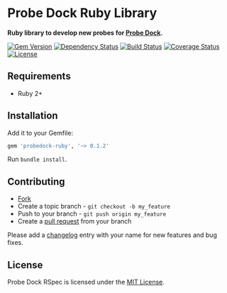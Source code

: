 # Probe Dock Ruby Library

**Ruby library to develop new probes for [Probe Dock](https://github.com/probedock/probedock).**

[![Gem Version](https://badge.fury.io/rb/probedock-ruby.svg)](http://badge.fury.io/rb/probedock-ruby)
[![Dependency Status](https://gemnasium.com/probedock/probedock-ruby.svg)](https://gemnasium.com/probedock/probedock-ruby)
[![Build Status](https://secure.travis-ci.org/probedock/probedock-ruby.svg)](http://travis-ci.org/probedock/probedock-ruby)
[![Coverage Status](https://coveralls.io/repos/probedock/probedock-ruby/badge.svg)](https://coveralls.io/r/probedock/probedock-ruby?branch=master)
[![License](https://img.shields.io/github/license/probedock/probedock-ruby.svg)](LICENSE.txt)

## Requirements

* Ruby 2+

## Installation

Add it to your Gemfile:

```rb
gem 'probedock-ruby', '~> 0.1.2'
```

Run `bundle install`.

## Contributing

* [Fork](https://help.github.com/articles/fork-a-repo)
* Create a topic branch - `git checkout -b my_feature`
* Push to your branch - `git push origin my_feature`
* Create a [pull request](http://help.github.com/pull-requests/) from your branch

Please add a [changelog](CHANGELOG.md) entry with your name for new features and bug fixes.

## License

Probe Dock RSpec is licensed under the [MIT License](http://opensource.org/licenses/MIT).
